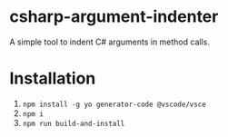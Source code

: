 # csharp-argument-indenter

A simple tool to indent C# arguments in method calls.

# Installation

1. `npm install -g yo generator-code @vscode/vsce`
2. `npm i`
3. `npm run build-and-install`
